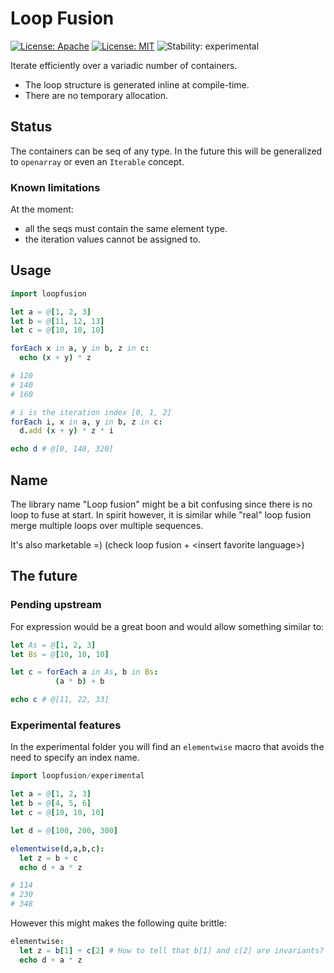 # Loop Fusion

[![License: Apache](https://img.shields.io/badge/License-Apache%202.0-blue.svg)](https://opensource.org/licenses/Apache-2.0)
[![License: MIT](https://img.shields.io/badge/License-MIT-yellow.svg)](https://opensource.org/licenses/MIT)
![Stability: experimental](https://img.shields.io/badge/stability-experimental-orange.svg)

Iterate efficiently over a variadic number of containers.

  * The loop structure is generated inline at compile-time.
  * There are no temporary allocation.

## Status

The containers can be seq of any type. In the future this will be generalized to `openarray` or even an `Iterable` concept.

### Known limitations

At the moment:

  - all the seqs must contain the same element type.
  - the iteration values cannot be assigned to.

## Usage

```Nim
import loopfusion

let a = @[1, 2, 3]
let b = @[11, 12, 13]
let c = @[10, 10, 10]

forEach x in a, y in b, z in c:
  echo (x + y) * z

# 120
# 140
# 160

# i is the iteration index [0, 1, 2]
forEach i, x in a, y in b, z in c:
  d.add (x + y) * z * i

echo d # @[0, 140, 320]
```

## Name

The library name "Loop fusion" might be a bit confusing since there is no loop to fuse at start.
In spirit however, it is similar while "real" loop fusion merge multiple loops over multiple sequences.

It's also marketable =) (check loop fusion + \<insert favorite language\>)

## The future

### Pending upstream

For expression would be a great boon and would allow something similar to:

```Nim
let As = @[1, 2, 3]
let Bs = @[10, 10, 10]

let c = forEach a in As, b in Bs:
          (a * b) + b

echo c # @[11, 22, 33]
```

### Experimental features

In the experimental folder you will find an `elementwise` macro that avoids the need to specify an index name.

```Nim
import loopfusion/experimental

let a = @[1, 2, 3]
let b = @[4, 5, 6]
let c = @[10, 10, 10]

let d = @[100, 200, 300]

elementwise(d,a,b,c):
  let z = b + c
  echo d + a * z

# 114
# 230
# 348
```

However this might makes the following quite brittle:
```Nim
elementwise:
  let z = b[1] + c[2] # How to tell that b[1] and c[2] are invariants? This is "untyped" when the macro operates.
  echo d + a * z
```
